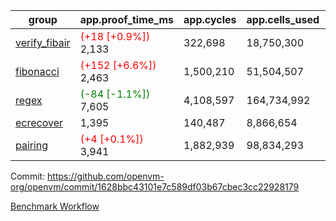 | group | app.proof_time_ms | app.cycles | app.cells_used | leaf.proof_time_ms | leaf.cycles | leaf.cells_used |
| -- | -- | -- | -- | -- | -- | -- |
| [verify_fibair](https://github.com/openvm-org/openvm/blob/benchmark-results/benchmarks-pr/1979/verify_fibair-1628bbc43101e7c589df03b67cbec3cc22928179.md) |<span style='color: red'>(+18 [+0.9%])</span> 2,133 |  322,698 |  18,750,300 |- | - | - |
| [fibonacci](https://github.com/openvm-org/openvm/blob/benchmark-results/benchmarks-pr/1979/fibonacci-1628bbc43101e7c589df03b67cbec3cc22928179.md) |<span style='color: red'>(+152 [+6.6%])</span> 2,463 |  1,500,210 |  51,504,507 |- | - | - |
| [regex](https://github.com/openvm-org/openvm/blob/benchmark-results/benchmarks-pr/1979/regex-1628bbc43101e7c589df03b67cbec3cc22928179.md) |<span style='color: green'>(-84 [-1.1%])</span> 7,605 |  4,108,597 |  164,734,992 |- | - | - |
| [ecrecover](https://github.com/openvm-org/openvm/blob/benchmark-results/benchmarks-pr/1979/ecrecover-1628bbc43101e7c589df03b67cbec3cc22928179.md) | 1,395 |  140,487 |  8,866,654 |- | - | - |
| [pairing](https://github.com/openvm-org/openvm/blob/benchmark-results/benchmarks-pr/1979/pairing-1628bbc43101e7c589df03b67cbec3cc22928179.md) |<span style='color: red'>(+4 [+0.1%])</span> 3,941 |  1,882,939 |  98,834,293 |- | - | - |


Commit: https://github.com/openvm-org/openvm/commit/1628bbc43101e7c589df03b67cbec3cc22928179

[Benchmark Workflow](https://github.com/openvm-org/openvm/actions/runs/17073693832)
